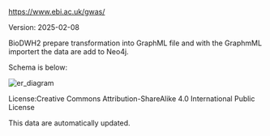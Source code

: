 https://www.ebi.ac.uk/gwas/

Version: 2025-02-08

BioDWH2 prepare transformation into GraphML file and with the GraphmML importert the data are add to Neo4j.

Schema is below:

![er_diagram](schema.png)

License:Creative Commons Attribution-ShareAlike 4.0 International Public License

This data are automatically updated.